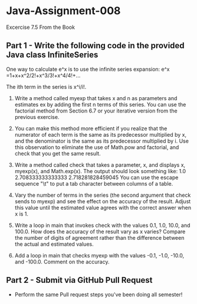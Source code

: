 # Java-Assignment-008
Excercise 7.5 From the Book

## Part 1 - Write the following code in the provided Java class **InfiniteSeries**

One way to calculate e^x is to use the infinite series expansion: e^x =1+x+x^2/2!+x^3/3!+x^4/4!+...

The ith term in the series is x^i/i!.

1. Write a method called myexp that takes x and n as parameters and estimates ex by adding the first n terms of this series. You can use the factorial method from Section 6.7 or your iterative version from the previous exercise.

2. You can make this method more efficient if you realize that the numerator of each term is the same as its predecessor multiplied by x, and the denominator is the same as its predecessor multiplied by i. Use this observation to eliminate the use of Math.pow and factorial, and check that you get the same result.

3. Write a method called check that takes a parameter, x, and displays x, myexp(x), and Math.exp(x). The output should look something like:
       1.0     2.708333333333333     2.718281828459045
You can use the escape sequence "\t" to put a tab character between columns of a table.

4. Vary the number of terms in the series (the second argument that check sends to myexp) and see the effect on the accuracy of the result. Adjust this value until the estimated value agrees with the correct answer when x is 1.
 
5. Write a loop in main that invokes check with the values 0.1, 1.0, 10.0, and 100.0. How does the accuracy of the result vary as x varies? Compare the number of digits of agreement rather than the difference between the actual and estimated values.

6. Add a loop in main that checks myexp with the values -0.1, -1.0, -10.0, and -100.0. Comment on the accuracy.

## Part 2 - Submit via GitHub Pull Request
* Perform the same Pull request steps you've been doing all semester!
